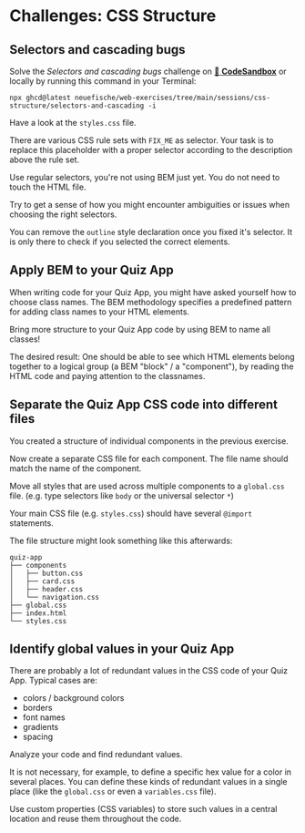 # Challenges: CSS Structure

## Selectors and cascading bugs

Solve the _Selectors and cascading bugs_ challenge on
[🔗 **CodeSandbox**](https://codesandbox.io/s/github/neuefische/web-exercises/tree/main/sessions/css-structure/selectors-and-cascading?file=/css/styles.css)
or locally by running this command in your Terminal:

```
npx ghcd@latest neuefische/web-exercises/tree/main/sessions/css-structure/selectors-and-cascading -i
```

Have a look at the `styles.css` file.

There are various CSS rule sets with `FIX_ME` as selector. Your task is to replace this placeholder
with a proper selector according to the description above the rule set.

Use regular selectors, you're not using BEM just yet. You do not need to touch the HTML file.

Try to get a sense of how you might encounter ambiguities or issues when choosing the right
selectors.

You can remove the `outline` style declaration once you fixed it's selector. It is only there to
check if you selected the correct elements.

## Apply BEM to your Quiz App

When writing code for your Quiz App, you might have asked yourself how to choose class names. The
BEM methodology specifies a predefined pattern for adding class names to your HTML elements.

Bring more structure to your Quiz App code by using BEM to name all classes!

The desired result: One should be able to see which HTML elements belong together to a logical group
(a BEM "block" / a "component"), by reading the HTML code and paying attention to the classnames.

## Separate the Quiz App CSS code into different files

You created a structure of individual components in the previous exercise.

Now create a separate CSS file for each component. The file name should match the name of the
component.

Move all styles that are used across multiple components to a `global.css` file. (e.g. type
selectors like `body` or the universal selector `*`)

Your main CSS file (e.g. `styles.css`) should have several `@import` statements.

The file structure might look something like this afterwards:

```
quiz-app
├── components
│   ├── button.css
│   ├── card.css
│   ├── header.css
│   └── navigation.css
├── global.css
├── index.html
└── styles.css
```

## Identify global values in your Quiz App

There are probably a lot of redundant values in the CSS code of your Quiz App. Typical cases are:

- colors / background colors
- borders
- font names
- gradients
- spacing

Analyze your code and find redundant values.

It is not necessary, for example, to define a specific hex value for a color in several places. You
can define these kinds of redundant values in a single place (like the `global.css` or even a
`variables.css` file).

Use custom properties (CSS variables) to store such values in a central location and reuse them
throughout the code.
